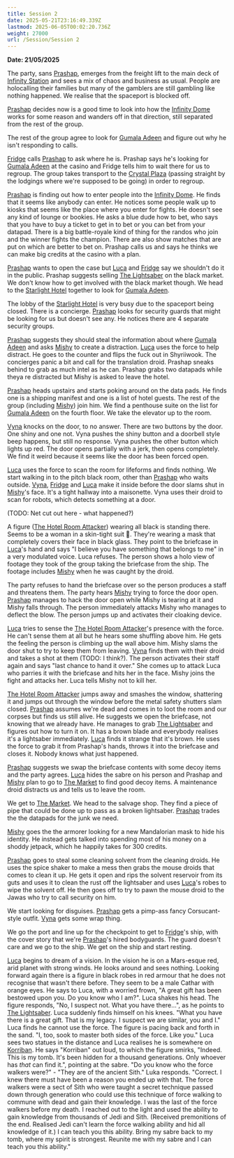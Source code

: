 ```yaml
---
title: Session 2
date: 2025-05-21T23:16:49.339Z
lastmod: 2025-06-05T00:02:20.736Z
weight: 27000
url: /Session/Session 2
---
```

**Date: 21/05/2025**

The party, sans [Prashap](/Characters/PCs/Prashap), emerges from the freight lift to the main deck of [Infinity Station](/Places/Infinity%20Station/Infinity%20Station) and sees a mix of chaos and business as usual. People are holocalling their families but many of the gamblers are still gambling like nothing happened. We realise that the spaceport is blocked off.

[Prashap](/Characters/PCs/Prashap) decides now is a good time to look into how the [Infinity Dome](/Places/Infinity%20Station/Infinity%20Dome) works for some reason and wanders off in that direction, still separated from the rest of the group.

The rest of the group agree to look for [Gumala Adeen](/Characters/NPC/Gumala%20Adeen) and figure out why he isn't responding to calls.

[Fridge](/Characters/PCs/Fridge) calls [Prashap](/Characters/PCs/Prashap) to ask where he is. Prashap says he's looking for [Gumala Adeen](/Characters/NPC/Gumala%20Adeen) at the casino and Fridge tells him to wait there for us to regroup. The group takes transport to the [Crystal Plaza](/Places/Infinity%20Station/Crystal%20Plaza)  (passing straight by the lodgings where we're supposed to be going) in order to regroup.

[Prashap](/Characters/PCs/Prashap) is finding out how to enter people into the [Infinity Dome](/Places/Infinity%20Station/Infinity%20Dome). He finds that it seems like anybody can enter. He notices some people walk up to kiosks that seems like the place where you enter for fights. He doesn't see any kind of lounge or bookies. He asks a blue dude how to bet, who says that you have to buy a ticket to get in to bet or you can bet from your datapad. There is a big battle-royale kind of thing for the randos who join and the winner fights the champion. There are also show matches that are put on which are better to bet on. Prashap calls us and says he thinks we can make big credits at the casino with a plan.

[Prashap](/Characters/PCs/Prashap) wants to open the case but [Luca](/Characters/PCs/Luca) and [Fridge](/Characters/PCs/Fridge) say we shouldn't do it in the public. Prashap suggests selling [The Lightsaber](/Plot/The%20Lightsaber) on the black market. We don't know how to get involved with the black market though. We head to the [Starlight Hotel](/Places/Infinity%20Station/Starlight%20Hotel) together to look for [Gumala Adeen](/Characters/NPC/Gumala%20Adeen).

The lobby of the [Starlight Hotel](/Places/Infinity%20Station/Starlight%20Hotel) is very busy due to the spaceport being closed. There is a concierge. [Prashap](/Characters/PCs/Prashap) looks for security guards that might be looking for us but doesn't see any. He notices there are 4 separate security groups.

[Prashap](/Characters/PCs/Prashap) suggests they should steal the information about where [Gumala Adeen](/Characters/NPC/Gumala%20Adeen) and asks [Mishy](/Characters/PCs/Mishy) to create a distraction. [Luca](/Characters/PCs/Luca) uses the force to help distract. He goes to the counter and flips the fuck out in Shyriiwook. The concierges panic a bit and call for the translation droid. Prashap sneaks behind to grab as much intel as he can. Prashap grabs two datapads while theya re distracted but Mishy is asked to leave the hotel.

[Prashap](/Characters/PCs/Prashap) heads upstairs and starts poking around on the data pads. He finds one is a shipping manifest and one is a list of hotel guests. The rest of the group (including [Mishy](/Characters/PCs/Mishy)) join him. We find a penthouse suite on the list for [Gumala Adeen](/Characters/NPC/Gumala%20Adeen) on the fourth floor. We take the elevator up to the room.

[Vyna](/Characters/PCs/Vyna) knocks on the door, to no answer. There are two buttons by the door. One shiny and one not. Vyna pushes the shiny button and a doorbell style beep happens, but still no response.  Vyna pushes the other button which lights up red. The door opens partially with a jerk, then opens completely. We find it weird because it seems like the door has been forced open.

[Luca](/Characters/PCs/Luca) uses the force to scan the room for lifeforms and finds nothing. We start walking in to the pitch black room, other than [Prashap](/Characters/PCs/Prashap) who waits outside. [Vyna](/Characters/PCs/Vyna), [Fridge](/Characters/PCs/Fridge) and [Luca](/Characters/PCs/Luca) make it inside before the door slams shut in [Mishy](/Characters/PCs/Mishy)'s face. It's a tight hallway into a maisonette. Vyna uses their droid to scan for robots, which detects something at a door.

(TODO: Net cut out here - what happened?)

A figure ([The Hotel Room Attacker](/Characters/NPC/The%20Hotel%20Room%20Attacker)) wearing all black is standing there. Seems to be a woman in a skin-tight suit 👀. They're wearing a mask that completely covers their face in black glass. They point to the briefcase in [Luca](/Characters/PCs/Luca)'s hand and says "I believe you have something that belongs to me" in a very modulated voice. Luca refuses. The person shows a holo view of footage they took of the group taking the briefcase from the ship. The footage includes [Mishy](/Characters/PCs/Mishy) when he was caught by the droid.

The party refuses to hand the briefcase over so the person produces a staff and threatens them. The party hears [Mishy](/Characters/PCs/Mishy) trying to force the door open. [Prashap](/Characters/PCs/Prashap) manages to hack the door open while Mishy is tearing at it and Mishy falls through. The person immediately attacks Mishy who manages to deflect the blow. The person jumps up and activates their cloaking device.

[Luca](/Characters/PCs/Luca) tries to sense the [The Hotel Room Attacker](/Characters/NPC/The%20Hotel%20Room%20Attacker)'s presence with the force. He can't sense them at all but he hears some shuffling above him. He gets the feeling the person is climbing up the wall above him. Mishy slams the door shut to try to keep them from leaving. [Vyna](/Characters/PCs/Vyna) finds them with their droid and takes a shot at them (TODO: I think?). The person activates their staff again and says "last chance to hand it over." She comes up to attack Luca who parries it with the briefcase and hits her in the face. Mishy joins the fight and attacks her. Luca tells Mishy not to kill her.

[The Hotel Room Attacker](/Characters/NPC/The%20Hotel%20Room%20Attacker) jumps away and smashes the window, shattering it and jumps out through the window before the metal safety shutters slam closed. [Prashap](/Characters/PCs/Prashap) assumes we're dead and comes in to loot the room and our corpses but finds us still alive. He suggests we open the briefcase, not knowing that we already have. He manages to grab [The Lightsaber](/Plot/The%20Lightsaber) and figures out how to turn it on. It has a brown blade and everybody realises it's a lightsaber immediately. [Luca](/Characters/PCs/Luca) finds it strange that it's brown. He uses the force to grab it from Prashap's hands, throws it into the briefcase and closes it. Nobody knows what just happened.

[Prashap](/Characters/PCs/Prashap) suggests we swap the briefcase contents with some decoy items and the party agrees. [Luca](/Characters/PCs/Luca) hides the sabre on his person and Prashap and [Mishy](/Characters/PCs/Mishy) plan to go to [The Market](/Places/Infinity%20Station/The%20Market) to find good decoy items. A maintenance droid distracts us and tells us to leave the room.

We get to [The Market](/Places/Infinity%20Station/The%20Market). We head to the salvage shop. They find a piece of pipe that could be done up to pass as a broken lightsaber. [Prashap](/Characters/PCs/Prashap) trades the the datapads for the junk we need.

[Mishy](/Characters/PCs/Mishy) goes the the armorer looking for a new Mandalorian mask to hide his identity. He instead gets talked into spending most of his money on a shoddy jetpack, which he happily takes for 300 credits.

[Prashap](/Characters/PCs/Prashap) goes to steal some cleaning solvent from the cleaning droids. He uses the spice shaker to make a mess then grabs the mouse droids that comes to clean it up. He gets it open and rips the solvent reservoir from its guts and uses it to clean the rust off the lightsaber and uses [Luca](/Characters/PCs/Luca)'s robes to wipe the solvent off. He then goes off to try to pawn the mouse droid to the Jawas who try to call security on him.

We start looking for disguises. [Prashap](/Characters/PCs/Prashap) gets a pimp-ass fancy Corsucant-style outfit. [Vyna](/Characters/PCs/Vyna) gets some wrap thing.

We go the port and line up for the checkpoint to get to [Fridge](/Characters/PCs/Fridge)'s ship, with the cover story that we're [Prashap](/Characters/PCs/Prashap)'s hired bodyguards. The guard doesn't care and we go to the ship. We get on the ship and start resting.

[Luca](/Characters/PCs/Luca) begins to dream of a vision. In the vision he is on a Mars-esque red, arid planet with strong winds. He looks around and sees nothing. Looking forward again there is a figure in black robes in red armour that he does not recognise that wasn't there before. They seem to be a male Cathar with orange eyes. He says to Luca, with a worried frown, "A great gift has been bestowed upon you. Do you know who I am?". Luca shakes his head. The figure responds, "No, I suspect not. What you have there...", as he points to [The Lightsaber](/Plot/The%20Lightsaber). Luca suddenly finds himself on his knees. "What you have there is a great gift. That is my legacy. I suspect we are similar, you and I." Luca finds he cannot use the force. The figure is pacing back and forth in the sand. "I, too, sook to master both sides of the force. Like you." Luca sees two statues in the distance and Luca realises he is somewhere on [Korriban](/Places/Korriban). He says "Korriban" out loud, to which the figure smirks, "Indeed. This is my tomb. It's been hidden for a thousand generations. Only whoever has *that* can find it.", pointing at the sabre. "Do you know who the force walkers were?" - "They are of the ancient Sith." Luka responds. "Correct. I knew there must have been a reason you ended up with that. The force walkers were a sect of Sith who were taught a secret technique passed down through generation who could use this technique of force walking to commune with dead and gain their knowledge. I was the last of the force walkers before my death. I reached out to the light and used the ability to gain knowledge from thousands of Jedi and Sith. (Received premonitions of the end. Realised Jedi can't learn the force walking ability and hid all knowledge of it.) I can teach you this ability. Bring my sabre back to my tomb, where my spirit is strongest. Reunite me with my sabre and I can teach you this ability."
